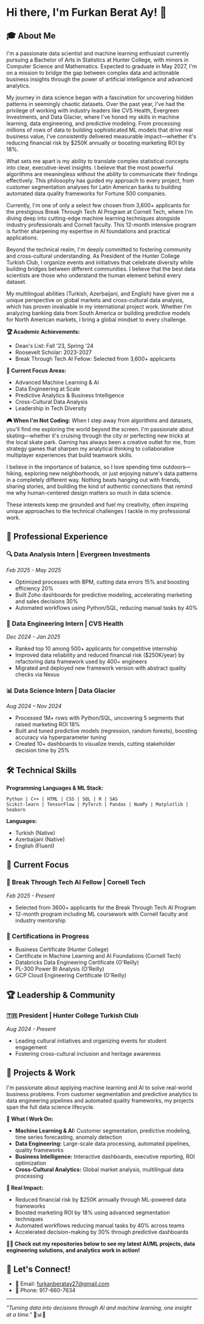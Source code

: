 # Hi there, I'm Furkan Berat Ay! 👋

## 🎓 About Me

I'm a passionate data scientist and machine learning enthusiast currently pursuing a Bachelor of Arts in Statistics at Hunter College, with minors in Computer Science and Mathematics. Expected to graduate in May 2027, I'm on a mission to bridge the gap between complex data and actionable business insights through the power of artificial intelligence and advanced analytics.

My journey in data science began with a fascination for uncovering hidden patterns in seemingly chaotic datasets. Over the past year, I've had the privilege of working with industry leaders like CVS Health, Evergreen Investments, and Data Glacier, where I've honed my skills in machine learning, data engineering, and predictive modeling. From processing millions of rows of data to building sophisticated ML models that drive real business value, I've consistently delivered measurable impact—whether it's reducing financial risk by $250K annually or boosting marketing ROI by 18%.

What sets me apart is my ability to translate complex statistical concepts into clear, executive-level insights. I believe that the most powerful algorithms are meaningless without the ability to communicate their findings effectively. This philosophy has guided my approach to every project, from customer segmentation analyses for Latin American banks to building automated data quality frameworks for Fortune 500 companies.

Currently, I'm one of only a select few chosen from 3,600+ applicants for the prestigious Break Through Tech AI Program at Cornell Tech, where I'm diving deep into cutting-edge machine learning techniques alongside industry professionals and Cornell faculty. This 12-month intensive program is further sharpening my expertise in AI foundations and practical applications.

Beyond the technical realm, I'm deeply committed to fostering community and cross-cultural understanding. As President of the Hunter College Turkish Club, I organize events and initiatives that celebrate diversity while building bridges between different communities. I believe that the best data scientists are those who understand the human element behind every dataset.

My multilingual abilities (Turkish, Azerbaijani, and English) have given me a unique perspective on global markets and cross-cultural data analysis, which has proven invaluable in my international project work. Whether I'm analyzing banking data from South America or building predictive models for North American markets, I bring a global mindset to every challenge.

**🏆 Academic Achievements:**
- Dean's List: Fall '23, Spring '24
- Roosevelt Scholar: 2023-2027
- Break Through Tech AI Fellow: Selected from 3,600+ applicants

**🎯 Current Focus Areas:**
- Advanced Machine Learning & AI
- Data Engineering at Scale
- Predictive Analytics & Business Intelligence
- Cross-Cultural Data Analysis
- Leadership in Tech Diversity

**🎮 When I'm Not Coding:**
When I step away from algorithms and datasets, you'll find me exploring the world beyond the screen. I'm passionate about skating—whether it's cruising through the city or perfecting new tricks at the local skate park. Gaming has always been a creative outlet for me, from strategy games that sharpen my analytical thinking to collaborative multiplayer experiences that build teamwork skills.

I believe in the importance of balance, so I love spending time outdoors—hiking, exploring new neighborhoods, or just enjoying nature's data patterns in a completely different way. Nothing beats hanging out with friends, sharing stories, and building the kind of authentic connections that remind me why human-centered design matters so much in data science.

These interests keep me grounded and fuel my creativity, often inspiring unique approaches to the technical challenges I tackle in my professional work.

## 💼 Professional Experience

### 🔍 Data Analysis Intern | Evergreen Investments
*Feb 2025 - May 2025*
- Optimized processes with BPM, cutting data errors 15% and boosting efficiency 20%
- Built Zoho dashboards for predictive modeling, accelerating marketing and sales decisions 30%
- Automated workflows using Python/SQL, reducing manual tasks by 40%

### 🏥 Data Engineering Intern | CVS Health
*Dec 2024 - Jan 2025*
- Ranked top 10 among 500+ applicants for competitive internship
- Improved data reliability and reduced financial risk ($250K/year) by refactoring data framework used by 400+ engineers
- Migrated and deployed new framework version with abstract quality checks via Nexus

### 📊 Data Science Intern | Data Glacier
*Aug 2024 – Nov 2024*
- Processed 1M+ rows with Python/SQL, uncovering 5 segments that raised marketing ROI 18%
- Built and tuned predictive models (regression, random forests), boosting accuracy via hyperparameter tuning
- Created 10+ dashboards to visualize trends, cutting stakeholder decision time by 25%

## 🛠️ Technical Skills

**Programming Languages & ML Stack:**
```
Python | C++ | HTML | CSS | SQL | R | SAS
Scikit-learn | TensorFlow | PyTorch | Pandas | NumPy | Matplotlib | Seaborn
```

**Languages:**
- Turkish (Native)
- Azerbaijani (Native)
- English (Fluent)

## 🎯 Current Focus

### 🚀 Break Through Tech AI Fellow | Cornell Tech
*Feb 2025 - Present*
- Selected from 3600+ applicants for the Break Through Tech AI Program
- 12-month program including ML coursework with Cornell faculty and industry mentorship

### 📜 Certifications in Progress
- Business Certificate (Hunter College)
- Certificate in Machine Learning and AI Foundations (Cornell Tech)
- Databricks Data Engineering Certificate (O'Reilly)
- PL-300 Power BI Analysis (O'Reilly)
- GCP Cloud Engineering Certificate (O'Reilly)

## 🏆 Leadership & Community

### 🇹🇷 President | Hunter College Turkish Club
*Aug 2024 - Present*
- Leading cultural initiatives and organizing events for student engagement
- Fostering cross-cultural inclusion and heritage awareness

## 🚀 Projects & Work

I'm passionate about applying machine learning and AI to solve real-world business problems. From customer segmentation and predictive analytics to data engineering pipelines and automated quality frameworks, my projects span the full data science lifecycle.

**🤖 What I Work On:**
- **Machine Learning & AI:** Customer segmentation, predictive modeling, time series forecasting, anomaly detection
- **Data Engineering:** Large-scale data processing, automated pipelines, quality frameworks
- **Business Intelligence:** Interactive dashboards, executive reporting, ROI optimization
- **Cross-Cultural Analytics:** Global market analysis, multilingual data processing

**💼 Real Impact:**
- Reduced financial risk by $250K annually through ML-powered data frameworks
- Boosted marketing ROI by 18% using advanced segmentation techniques
- Automated workflows reducing manual tasks by 40% across teams
- Accelerated decision-making by 30% through predictive dashboards

**👨‍💻 Check out my repositories below to see my latest AI/ML projects, data engineering solutions, and analytics work in action!**

## 🤝 Let's Connect!

- 📧 Email: furkanberatay27@gmail.com
- 📱 Phone: 917-660-7634

---

*"Turning data into decisions through AI and machine learning, one insight at a time."* 🤖📊✨
